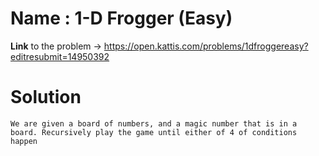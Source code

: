 # Name : 1-D Frogger (Easy)

**Link** to the problem -> https://open.kattis.com/problems/1dfroggereasy?editresubmit=14950392

# Solution

```
We are given a board of numbers, and a magic number that is in a board. Recursively play the game until either of 4 of conditions happen 
```


